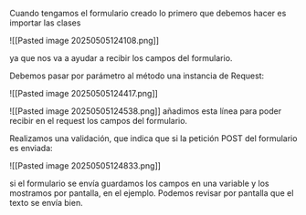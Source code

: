 Cuando tengamos el formulario creado lo primero que debemos hacer es importar las clases

![[Pasted image 20250505124108.png]]

ya que nos va a ayudar a recibir los campos del formulario.

Debemos pasar por parámetro al método una instancia de Request:

![[Pasted image 20250505124417.png]]

![[Pasted image 20250505124538.png]]
añadimos esta línea para poder recibir en el request los campos del formulario.

Realizamos una validación, que indica que si la petición POST del formulario es enviada:

![[Pasted image 20250505124833.png]]

si el formulario se envía guardamos los campos en una variable y los mostramos por pantalla, en el ejemplo. Podemos revisar por pantalla que el texto se envía bien.



